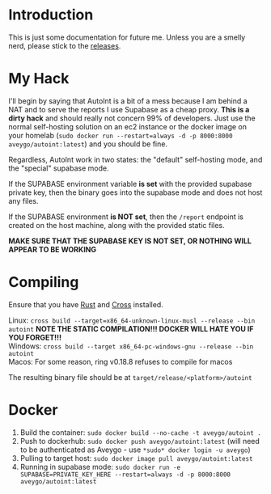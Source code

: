 # Introduction
This is just some documentation for future me. Unless you are a smelly nerd, please stick to the [releases](https://github.com/Aveygo/AutoInt/releases).  

# My Hack

I'll begin by saying that AutoInt is a bit of a mess because I am behind a NAT and to serve the reports I use Supabase as a cheap proxy. **This is a dirty hack** and should really not concern 99% of developers. Just use the normal self-hosting solution on an ec2 instance or the docker image on your homelab (```sudo docker run --restart=always -d -p 8000:8000 aveygo/autoint:latest```) and you should be fine.

Regardless, AutoInt work in two states: the "default" self-hosting mode, and the "special" supabase mode.  

If the SUPABASE environment variable **is set** with the provided supabase private key, then the binary goes into the supabase mode and does not host any files. 

If the SUPABASE environment **is NOT set**, then the ```/report``` endpoint is created on the host machine, along with the provided static files.

**MAKE SURE THAT THE SUPABASE KEY IS NOT SET, OR NOTHING WILL APPEAR TO BE WORKING**

# Compiling
Ensure that you have [Rust](https://www.rust-lang.org/tools/install) and [Cross](https://github.com/cross-rs/cross) installed.

Linux: ```cross build --target=x86_64-unknown-linux-musl --release --bin autoint``` **NOTE THE STATIC COMPILATION!!! DOCKER WILL HATE YOU IF YOU FORGET!!!** </br>
Windows: ```cross build --target x86_64-pc-windows-gnu --release --bin autoint``` </br>
Macos: For some reason, ring v0.18.8 refuses to compile for macos </br>

The resulting binary file should be at ```target/release/<platform>/autoint```

# Docker

1. Build the container: ```sudo docker build --no-cache -t aveygo/autoint .```
2. Push to dockerhub: ```sudo docker push aveygo/autoint:latest``` (will need to be authenticated as Aveygo - use ```*sudo* docker login -u aveygo```)
3. Pulling to target host: ```sudo docker image pull aveygo/autoint:latest```
4. Running in supabase mode: ```sudo docker run -e SUPABASE=PRIVATE_KEY_HERE --restart=always -d -p 8000:8000 aveygo/autoint:latest```


